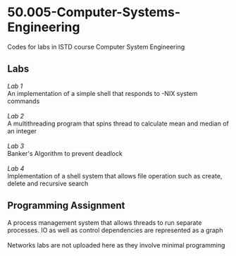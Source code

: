 # 50.005-Computer-Systems-Engineering
Codes for labs in ISTD course Computer System Engineering

## Labs
_Lab 1_\
An implementation of a simple shell that responds to -NIX system commands\
\
_Lab 2_\
A multithreading program that spins thread to calculate mean and median of an integer\
\
_Lab 3_\
Banker's Algorithm to prevent deadlock\
\
_Lab 4_\
Implementation of a shell system that allows file operation such as create, delete and recursive search

## Programming Assignment
A process management system that allows threads to run separate processes. IO as well as control dependencies are represented as a graph\
\
Networks labs are not uploaded here as they involve minimal programming
